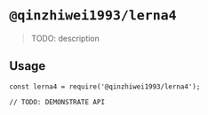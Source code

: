 # `@qinzhiwei1993/lerna4`

> TODO: description

## Usage

```
const lerna4 = require('@qinzhiwei1993/lerna4');

// TODO: DEMONSTRATE API
```
